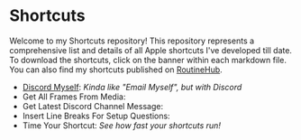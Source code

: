 # Shortcuts
Welcome to my Shortcuts repository! This repository represents a comprehensive list and details of all Apple shortcuts I've developed till date. To download the shortcuts, click on the banner within each markdown file. You can also find my shortcuts published on [RoutineHub](https://routinehub.co/user/MrJeevs).

- [Discord Myself](https://github.com/MrJeevs/Shortcuts/blob/main/Documentation/Discord-Myself.md): *Kinda like "Email Myself", but with Discord*
- Get All Frames From Media:
- Get Latest Discord Channel Message:
- Insert Line Breaks For Setup Questions:
- Time Your Shortcut: *See how fast your shortcuts run!*
